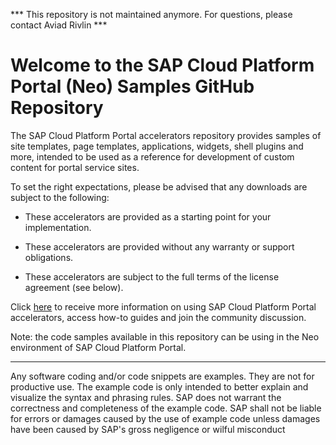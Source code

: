 *** This repository is not maintained anymore. For questions, please contact Aviad Rivlin ***

# Welcome to the SAP Cloud Platform Portal (Neo) Samples GitHub Repository

The SAP Cloud Platform Portal accelerators repository provides samples of site templates, page templates, applications, widgets, shell plugins and more, intended to be used as a reference for development of custom content for portal service sites.

To set the right expectations, please be advised that any downloads are subject to the following:

* These accelerators are provided as a starting point for your implementation.

* These accelerators are provided without any warranty or support obligations.

* These accelerators are subject to the full terms of the license agreement (see below).

Click [here](http://scn.sap.com/community/hana-cloud-portal/blog/2016/06/14/accelerate-your-sap-hana-cloud-platform-portal-service-implementation) to receive more information on using SAP Cloud Platform Portal accelerators, access how-to guides and join the community discussion.

Note: the code samples available in this repository can be using in the Neo environment of SAP Cloud Platform Portal.  

***
Any software coding and/or code snippets are examples. They are not for productive use. The example code is only intended to better explain and visualize the syntax and phrasing rules. SAP does not warrant the correctness and completeness of the example code. SAP shall not be liable for errors or damages caused by the use of example code unless damages have been caused by SAP's gross negligence or wilful misconduct
